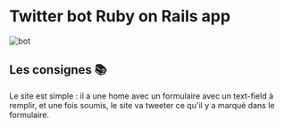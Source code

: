 # Twitter bot Ruby on Rails app

![bot](https://nsa39.casimages.com/img/2018/08/05/180805094249523618.png)

## Les consignes 📚

Le site est simple : il a une home avec un formulaire avec un text-field à remplir, et une fois soumis, le site va tweeter ce qu'il y a marqué dans le formulaire.




